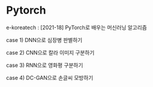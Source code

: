 # Pytorch

e-koreatech : [2021-18] PyTorch로 배우는 머신러닝 알고리즘

case 1) DNN으로 심장병 판별하기

case 2) CNN으로 칼라 이미지 구분하기

case 3) RNN으로 영화평 구분하기

case 4) DC-GAN으로 손글씨 모방하기
